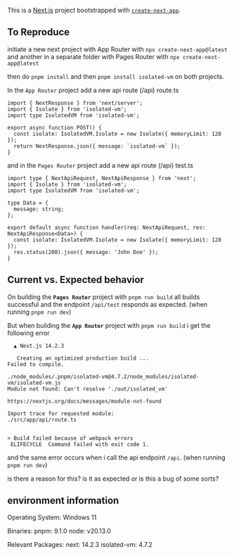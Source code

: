 This is a [Next.js](https://nextjs.org/) project bootstrapped with [`create-next-app`](https://github.com/vercel/next.js/tree/canary/packages/create-next-app).

## To Reproduce

initiate a new next project with App Router with `npx create-next-app@latest`
and another in a separate folder with Pages Router with `npx create-next-app@latest`

then do `pnpm install` and then `pnpm install isolated-vm` on both projects.

In the `App Router` project add a new api route (/api)
route.ts
```
import { NextResponse } from 'next/server';
import { Isolate } from 'isolated-vm';
import type IsolatedVM from 'isolated-vm';

export async function POST() {
  const isolate: IsolatedVM.Isolate = new Isolate({ memoryLimit: 128 });
  return NextResponse.json({ message: `isolated-vm` });
}
```

and in the `Pages Router` project add a new api route (/api)
test.ts
```
import type { NextApiRequest, NextApiResponse } from 'next';
import { Isolate } from 'isolated-vm';
import type IsolatedVM from 'isolated-vm';

type Data = {
  message: string;
};

export default async function handler(req: NextApiRequest, res: NextApiResponse<Data>) {
  const isolate: IsolatedVM.Isolate = new Isolate({ memoryLimit: 128 });
  res.status(200).json({ message: 'John Doe' });
}
```

## Current vs. Expected behavior

On building the **`Pages Router`** project with `pnpm run build` all builds successful and the endpoint `/api/test` responds as expected. (when running `pnpm run dev`)

But when building the **`App Router`** project with `pnpm run build` i get the following error
```
  ▲ Next.js 14.2.3

   Creating an optimized production build ...
Failed to compile.

./node_modules/.pnpm/isolated-vm@4.7.2/node_modules/isolated-vm/isolated-vm.js
Module not found: Can't resolve './out/isolated_vm'

https://nextjs.org/docs/messages/module-not-found

Import trace for requested module:
./src/app/api/route.ts


> Build failed because of webpack errors
 ELIFECYCLE  Command failed with exit code 1.
```

and the same error occurs when i call the api endpoint `/api`. (when running `pnpm run dev`)

is there a reason for this? is it as expected or is this a bug of some sorts?

## environment information
Operating System:
Windows 11

Binaries:
pnpm: 9.1.0
node: v20.13.0

Relevant Packages:
next: 14.2.3
isolated-vm: 4.7.2